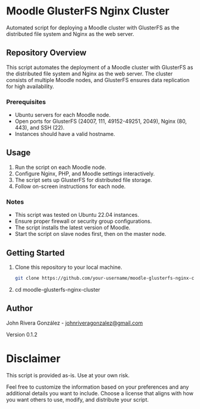 # Moodle GlusterFS Nginx Cluster

Automated script for deploying a Moodle cluster with GlusterFS as the distributed file system and Nginx as the web server.

## Repository Overview

This script automates the deployment of a Moodle cluster with GlusterFS as the distributed file system and Nginx as the web server. The cluster consists of multiple Moodle nodes, and GlusterFS ensures data replication for high availability.

### Prerequisites

- Ubuntu servers for each Moodle node.
- Open ports for GlusterFS (24007, 111, 49152-49251, 2049), Nginx (80, 443), and SSH (22).
- Instances should have a valid hostname.

## Usage

1. Run the script on each Moodle node.
2. Configure Nginx, PHP, and Moodle settings interactively.
3. The script sets up GlusterFS for distributed file storage.
4. Follow on-screen instructions for each node.

### Notes

- This script was tested on Ubuntu 22.04 instances.
- Ensure proper firewall or security group configurations.
- The script installs the latest version of Moodle.
- Start the script on slave nodes first, then on the master node.

## Getting Started

1. Clone this repository to your local machine.
   ```bash
   git clone https://github.com/your-username/moodle-glusterfs-nginx-cluster.git
2. cd moodle-glusterfs-nginx-cluster

## Author
John Rivera González - johnriveragonzalez@gmail.com

Version
0.1.2
# Disclaimer
This script is provided as-is. Use at your own risk.

Feel free to customize the information based on your preferences and any additional details you want to include. Choose a license that aligns with how you want others to use, modify, and distribute your script.
